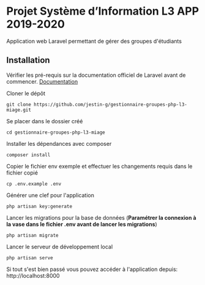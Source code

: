 # Projet Système d’Information L3 APP 2019-2020 

Application web Laravel permettant de gérer des groupes d'étudiants

## Installation

Vérifier les pré-requis sur la documentation officiel de Laravel avant de commencer. [Documentation](https://laravel.com/docs/7.x/installation#installation)


Cloner le dépôt

    git clone https://github.com/jestin-g/gestionnaire-groupes-php-l3-miage.git

Se placer dans le dossier créé

    cd gestionnaire-groupes-php-l3-miage

Installer les dépendances avec composer

    composer install

Copier le fichier env exemple et effectuer les changements requis dans le fichier copié

    cp .env.example .env

Générer une clef pour l'application

    php artisan key:generate

Lancer les migrations pour la base de données (**Paramétrer la connexion à la vase dans le fichier .env avant de lancer les migrations**)

    php artisan migrate

Lancer le serveur de développement local

    php artisan serve

Si tout s'est bien passé vous pouvez accéder à l'application depuis: http://localhost:8000
